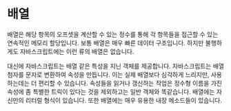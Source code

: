 # 배열

배열은 해당 항목의 오프셋을 계산할 수 있는 정수를 통해 각 항목들을 접근할 수 있는 연속적인 메모리 할당입니다. 보통 배열은 매우 빠른 데이터 구조입니다. 하지만 불행하게도 자바스크립트에는 이런 류의 배열은 없습니다.

대신에 자바스크립트는 배열 같은 특성을 지닌 객체를 제공합니다. 자바스크립트는 배열 첨자를 문자로 변환하여 속성을 만듭니다. 이는 실제 배열보다 심각하게 느리지만, 사용하는데는 더 편리할 수 있습니다. 속성들을 읽거나 갱신하는 작업은 정수형 이름을 가진 속성에 좀 특별한 트릭이 있다는 것을 제외하고는 일반 객체와 똑같습니다. 배열에는 자신만의 리터럴 형식이 있습니다. 또한 배열에는 매우 유용한 내장 메소드들이 있습니다.

